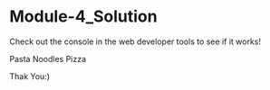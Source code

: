 # Module-4_Solution


Check out the console in the web developer tools to see if it works!

Pasta 
Noodles
Pizza



Thak You:)
